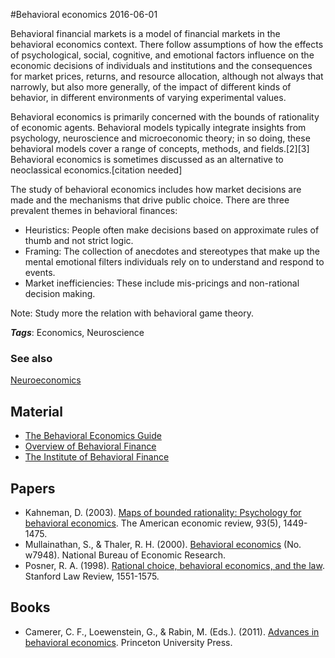 
#Behavioral economics
2016-06-01

Behavioral financial markets is a model of financial markets in the behavioral economics context. There follow assumptions of how the effects of psychological, social, cognitive, and emotional factors influence on the economic decisions of individuals and institutions and the consequences for market prices, returns, and resource allocation, although not always that narrowly, but also more generally, of the impact of different kinds of behavior, in different environments of varying experimental values.

Behavioral economics is primarily concerned with the bounds of rationality of economic agents. Behavioral models typically integrate insights from psychology, neuroscience and microeconomic theory; in so doing, these behavioral models cover a range of concepts, methods, and fields.[2][3] Behavioral economics is sometimes discussed as an alternative to neoclassical economics.[citation needed]

The study of behavioral economics includes how market decisions are made and the mechanisms that drive public choice. 
There are three prevalent themes in behavioral finances:
* Heuristics: People often make decisions based on approximate rules of thumb and not strict logic.
* Framing: The collection of anecdotes and stereotypes that make up the mental emotional filters individuals rely on to understand and respond to events.
* Market inefficiencies: These include mis-pricings and non-rational decision making.


Note: Study more the relation with behavioral game theory.

***Tags***: Economics, Neuroscience

### See also
[Neuroeconomics](/neuroeconomics)
## Material
* [The Behavioral Economics Guide](http://www.behavioraleconomics.com/)
* [Overview of Behavioral Finance](http://papers.ssrn.com/sol3/papers.cfm?abstract_id=1488110)
* [The Institute of Behavioral Finance](http://www.dremanbehavioralfinance.org/)

## Papers
* Kahneman, D. (2003). [Maps of bounded rationality: Psychology for behavioral economics](http://www.cs.unibo.it/~ruffino/Letture%20TDPC/Kahneman.%20am.ec.rev.,%205,%202003.pdf). The American economic review, 93(5), 1449-1475.
* Mullainathan, S., & Thaler, R. H. (2000). [Behavioral economics](http://www.aiinfinance.com/Mullainathan.pdf) (No. w7948). National Bureau of Economic Research.
* Posner, R. A. (1998). [Rational choice, behavioral economics, and the law](http://chicagounbound.uchicago.edu/cgi/viewcontent.cgi?article=2879&context=journal_articles). Stanford Law Review, 1551-1575.

## Books
* Camerer, C. F., Loewenstein, G., & Rabin, M. (Eds.). (2011). [Advances in behavioral economics](https://www.goodreads.com/book/show/226649.Advances_in_Behavioral_Economics). Princeton University Press.


